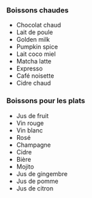 ### Boissons chaudes

- Chocolat chaud
- Lait de poule
- Golden milk
- Pumpkin spice
- Lait coco miel
- Matcha latte
- Expresso
- Café noisette
- Cidre chaud
### Boissons pour les plats

- Jus de fruit
- Vin rouge
- Vin blanc
- Rosé
- Champagne
- Cidre
- Bière
- Mojito
- Jus de gingembre
- Jus de pomme
- Jus de citron
